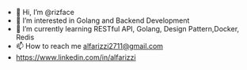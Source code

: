 - 👋 Hi, I’m @rizface
- 👀 I’m interested in Golang and Backend Development
- 🌱 I’m currently learning RESTful API, Golang, Design Pattern,Docker, Redis
- 📫 How to reach me alfarizzi2711@gmail.com
- https://www.linkedin.com/in/alfarizzi

<!---
rizface/rizface is a ✨ special ✨ repository because its `README.md` (this file) appears on your GitHub profile.
You can click the Preview link to take a look at your changes.
--->
